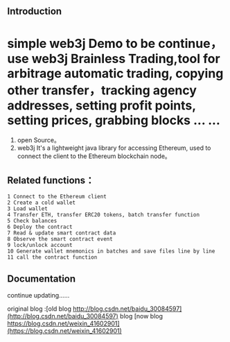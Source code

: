 ## Introduction
# simple web3j Demo to be continue，use web3j Brainless Trading,tool for arbitrage automatic trading, copying other transfer，tracking agency addresses, setting profit points, setting prices, grabbing blocks ... ...

1. open Source。
2. web3j It's a lightweight java library for accessing Ethereum, used to connect the client to the Ethereum blockchain node。
## Related functions：
    1 Connect to the Ethereum client
    2 Create a cold wallet
    3 Load wallet
    4 Transfer ETH, transfer ERC20 tokens, batch transfer function
    5 Check balances
    6 Deploy the contract
    7 Read & update smart contract data
    8 Observe the smart contract event
    9 lock/unlock account
    10 Generate wallet mnemonics in batches and save files line by line
    11 call the contract function
## Documentation
continue updating......

original blog :[old blog http://blog.csdn.net/baidu_30084597](http://blog.csdn.net/baidu_30084597) 
blog [now blog https://blog.csdn.net/weixin_41602901](https://blog.csdn.net/weixin_41602901)  



